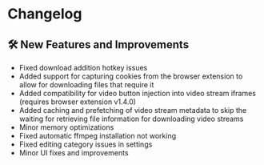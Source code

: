 # Changelog

## :hammer_and_wrench: New Features and Improvements
- Fixed download addition hotkey issues
- Added support for capturing cookies from the browser extension to allow for downloading files that require it
- Added compatibility for video button injection into video stream iframes (requires browser extension v1.4.0)
- Added caching and prefetching of video stream metadata to skip the waiting for retrieving file information for downloading video streams
- Minor memory optimizations
- Fixed automatic ffmpeg installation not working
- Fixed editing category issues in settings
- Minor UI fixes and improvements
